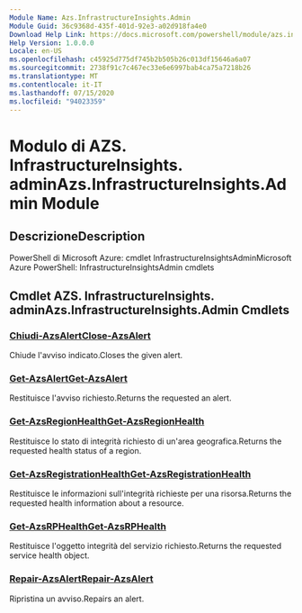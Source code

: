 ```yaml
---
Module Name: Azs.InfrastructureInsights.Admin
Module Guid: 36c9368d-435f-401d-92e3-a02d918fa4e0
Download Help Link: https://docs.microsoft.com/powershell/module/azs.infrastructureinsights.admin
Help Version: 1.0.0.0
Locale: en-US
ms.openlocfilehash: c45925d775df745b2b505b26c013df15646a6a07
ms.sourcegitcommit: 2738f91c7c467ec33e6e6997bab4ca75a7218b26
ms.translationtype: MT
ms.contentlocale: it-IT
ms.lasthandoff: 07/15/2020
ms.locfileid: "94023359"
---
```

# <span data-ttu-id="38510-101">Modulo di AZS. InfrastructureInsights. admin</span><span class="sxs-lookup"><span data-stu-id="38510-101">Azs.InfrastructureInsights.Admin Module</span></span>
## <span data-ttu-id="38510-102">Descrizione</span><span class="sxs-lookup"><span data-stu-id="38510-102">Description</span></span>
<span data-ttu-id="38510-103">PowerShell di Microsoft Azure: cmdlet InfrastructureInsightsAdmin</span><span class="sxs-lookup"><span data-stu-id="38510-103">Microsoft Azure PowerShell: InfrastructureInsightsAdmin cmdlets</span></span>

## <span data-ttu-id="38510-104">Cmdlet AZS. InfrastructureInsights. admin</span><span class="sxs-lookup"><span data-stu-id="38510-104">Azs.InfrastructureInsights.Admin Cmdlets</span></span>
### [<span data-ttu-id="38510-105">Chiudi-AzsAlert</span><span class="sxs-lookup"><span data-stu-id="38510-105">Close-AzsAlert</span></span>](Close-AzsAlert.md)
<span data-ttu-id="38510-106">Chiude l'avviso indicato.</span><span class="sxs-lookup"><span data-stu-id="38510-106">Closes the given alert.</span></span>

### [<span data-ttu-id="38510-107">Get-AzsAlert</span><span class="sxs-lookup"><span data-stu-id="38510-107">Get-AzsAlert</span></span>](Get-AzsAlert.md)
<span data-ttu-id="38510-108">Restituisce l'avviso richiesto.</span><span class="sxs-lookup"><span data-stu-id="38510-108">Returns the requested an alert.</span></span>

### [<span data-ttu-id="38510-109">Get-AzsRegionHealth</span><span class="sxs-lookup"><span data-stu-id="38510-109">Get-AzsRegionHealth</span></span>](Get-AzsRegionHealth.md)
<span data-ttu-id="38510-110">Restituisce lo stato di integrità richiesto di un'area geografica.</span><span class="sxs-lookup"><span data-stu-id="38510-110">Returns the requested health status of a region.</span></span>

### [<span data-ttu-id="38510-111">Get-AzsRegistrationHealth</span><span class="sxs-lookup"><span data-stu-id="38510-111">Get-AzsRegistrationHealth</span></span>](Get-AzsRegistrationHealth.md)
<span data-ttu-id="38510-112">Restituisce le informazioni sull'integrità richieste per una risorsa.</span><span class="sxs-lookup"><span data-stu-id="38510-112">Returns the requested health information about a resource.</span></span>

### [<span data-ttu-id="38510-113">Get-AzsRPHealth</span><span class="sxs-lookup"><span data-stu-id="38510-113">Get-AzsRPHealth</span></span>](Get-AzsRPHealth.md)
<span data-ttu-id="38510-114">Restituisce l'oggetto integrità del servizio richiesto.</span><span class="sxs-lookup"><span data-stu-id="38510-114">Returns the requested service health object.</span></span>

### [<span data-ttu-id="38510-115">Repair-AzsAlert</span><span class="sxs-lookup"><span data-stu-id="38510-115">Repair-AzsAlert</span></span>](Repair-AzsAlert.md)
<span data-ttu-id="38510-116">Ripristina un avviso.</span><span class="sxs-lookup"><span data-stu-id="38510-116">Repairs an alert.</span></span>

